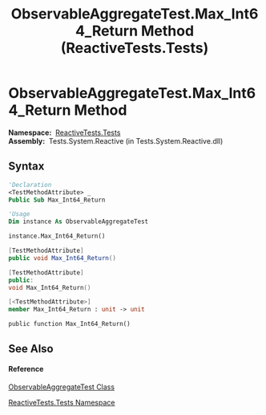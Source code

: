 ﻿---
title: ObservableAggregateTest.Max_Int64_Return Method  (ReactiveTests.Tests)
TOCTitle: Max_Int64_Return Method
ms:assetid: M:ReactiveTests.Tests.ObservableAggregateTest.Max_Int64_Return
ms:mtpsurl: https://msdn.microsoft.com/en-us/library/reactivetests.tests.observableaggregatetest.max_int64_return(v=VS.103)
ms:contentKeyID: 36620528
ms.date: 06/28/2011
mtps_version: v=VS.103
f1_keywords:
- ReactiveTests.Tests.ObservableAggregateTest.Max_Int64_Return
dev_langs:
- CSharp
- JScript
- VB
- FSharp
- c++
---

# ObservableAggregateTest.Max\_Int64\_Return Method

**Namespace:**  [ReactiveTests.Tests](hh289046\(v=vs.103\).md)  
**Assembly:**  Tests.System.Reactive (in Tests.System.Reactive.dll)

## Syntax

``` vb
'Declaration
<TestMethodAttribute> _
Public Sub Max_Int64_Return
```

``` vb
'Usage
Dim instance As ObservableAggregateTest

instance.Max_Int64_Return()
```

``` csharp
[TestMethodAttribute]
public void Max_Int64_Return()
```

``` c++
[TestMethodAttribute]
public:
void Max_Int64_Return()
```

``` fsharp
[<TestMethodAttribute>]
member Max_Int64_Return : unit -> unit 
```

``` jscript
public function Max_Int64_Return()
```

## See Also

#### Reference

[ObservableAggregateTest Class](hh314823\(v=vs.103\).md)

[ReactiveTests.Tests Namespace](hh289046\(v=vs.103\).md)

